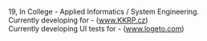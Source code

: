 19, In College - Applied Informatics / System Engineering.  
Currently developing for - (www.KKRP.cz)  
Currently developing UI tests for - (www.logeto.com)  
